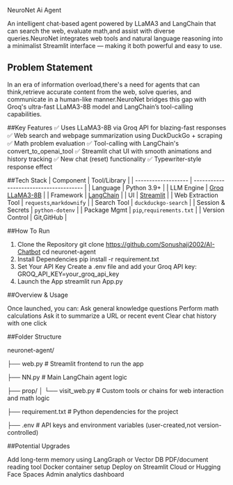 NeuroNet Ai Agent

An intelligent chat-based agent powered by LLaMA3 and LangChain that can search the web, evaluate math,and assist with diverse queries.NeuroNet integrates web tools and natural language reasoning into a minimalist Streamlit interface — making it both powerful and easy to use.

## Problem Statement
In an era of information overload,there's a need for agents that can think,retrieve accurate content from the web, solve queries, and communicate in a human-like manner.NeuroNet bridges this gap with Groq's ultra-fast LLaMA3-8B model and LangChain’s tool-calling capabilities.

##Key Features
✅ Uses LLaMA3-8B via Groq API for blazing-fast responses
✅ Web search and webpage summarization using DuckDuckGo + scraping
✅ Math problem evaluation
✅ Tool-calling with LangChain's convert_to_openai_tool
✅ Streamlit chat UI with smooth animations and history tracking
✅ New chat (reset) functionality
✅ Typewriter-style response effect

##Tech Stack
| Component           | Tool/Library                           |
| ------------------- | -------------------------------------- |
| Language            | Python 3.9+                            |
| LLM Engine          | [Groq LLaMA3-8B](https://groq.com)     |
| Framework           | [LangChain](https://www.langchain.com) |
| UI                  | [Streamlit](https://streamlit.io)      |
| Web Extraction Tool | `requests`,`markdownify`              |
| Search Tool         | `duckduckgo-search`                    |
| Session & Secrets   | `python-dotenv`                        |
| Package Mgmt        | `pip`,`requirements.txt`              |
| Version Control     | Git,GitHub                            |

##How To Run

1. Clone the Repository
git clone https://github.com/Sonushaji2002/AI-Chatbot
cd neuronet-agent
2. Install Dependencies
pip install -r requirement.txt
3. Set Your API Key
Create a .env file and add your Groq API key:
GROQ_API_KEY=your_groq_api_key
4. Launch the App
streamlit run App.py

##Overview & Usage

Once launched, you can:
Ask general knowledge questions
Perform math calculations
Ask it to summarize a URL or recent event
Clear chat history with one click

##Folder Structure
 
neuronet-agent/

├── web.py               # Streamlit frontend to run the app 

├── NN.py                # Main LangChain agent logic 

├── prop/
│   └── visit_web.py     # Custom tools or chains for web interaction and math logic

├── requirement.txt      # Python dependencies for the project

├── .env                 # API keys and environment variables (user-created,not version-controlled)


##Potential Upgrades
 
Add long-term memory using LangGraph or Vector DB
PDF/document reading tool
Docker container setup
Deploy on Streamlit Cloud or Hugging Face Spaces
Admin analytics dashboard





